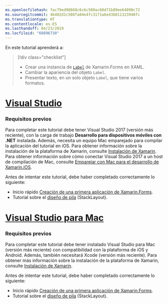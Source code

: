 ```yaml
---
ms.openlocfilehash: fac79ed98868c6c6c500ac60d71b89ee64090c72
ms.sourcegitcommit: 4b402d1c508fa84e4fc3171a6e43b811323948fc
ms.translationtype: HT
ms.contentlocale: es-ES
ms.lasthandoff: 04/23/2019
ms.locfileid: "60896730"
---
```

En este tutorial aprenderá a:

> [!div class="checklist"]
> - Crear una instancia de [`Label`](xref:Xamarin.Forms.Label) de Xamarin.Forms en XAML.
> - Cambiar la apariencia del objeto `Label`.
> - Presentar texto, en un solo objeto `Label`, que tiene varios formatos.

# <a name="visual-studiotabvswin"></a>[Visual Studio](#tab/vswin)

### <a name="prerequisites"></a>Requisitos previos

Para completar este tutorial debe tener Visual Studio 2017 (versión más reciente), con la carga de trabajo **Desarrollo para dispositivos móviles con .NET** instalada. Además, necesita un equipo Mac emparejado para compilar la aplicación del tutorial en iOS. Para obtener información sobre la instalación de la plataforma de Xamarin, consulte [Instalación de Xamarin](~/get-started/installation/index.md). Para obtener información sobre cómo conectar Visual Studio 2017 a un host de compilación de Mac, consulte [Emparejar con Mac para el desarrollo de Xamarin.iOS](~/ios/get-started/installation/windows/connecting-to-mac/index.md).

Antes de intentar este tutorial, debe haber completado correctamente lo siguiente:

- Inicio rápido [Creación de una primera aplicación de Xamarin.Forms](~/get-started/first-app/index.md).
- Tutorial sobre el [diseño de pila](~/get-started/tutorials/stacklayout/index.yml) (StackLayout).

# <a name="visual-studio-for-mactabvsmac"></a>[Visual Studio para Mac](#tab/vsmac)

### <a name="prerequisites"></a>Requisitos previos

Para completar este tutorial debe tener instalado Visual Studio para Mac (versión más reciente) con compatibilidad con la plataforma de iOS y Android. Además, también necesitará Xcode (versión más reciente). Para obtener más información sobre la instalación de la plataforma de Xamarin, consulte [Instalación de Xamarin](~/get-started/installation/index.md).

Antes de intentar este tutorial, debe haber completado correctamente lo siguiente:

- Inicio rápido [Creación de una primera aplicación de Xamarin.Forms](~/get-started/first-app/index.md).
- Tutorial sobre el [diseño de pila](~/get-started/tutorials/stacklayout/index.yml) (StackLayout).
